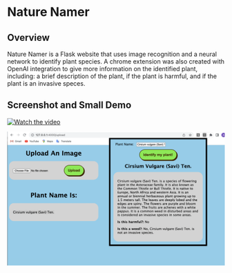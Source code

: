 # Nature Namer

## Overview
Nature Namer is a Flask website that uses image recognition and a neural network to identify plant species.
A chrome extension was also created with OpenAI integration to give more information on the identified plant, including:
a brief description of the plant, if the plant is harmful, and if the plant is an invasive speces.

## Screenshot and Small Demo
[![Watch the video](https://youtu.be/YUu0Lgzyopc)](https://youtu.be/YUu0Lgzyopc)

![App Screenshot](NatureNamerScreenshot.png)
